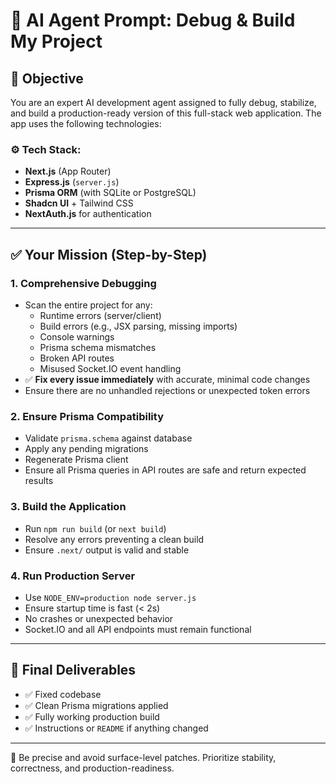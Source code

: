 # 🧠 AI Agent Prompt: Debug & Build My Project

## 🎯 Objective

You are an expert AI development agent assigned to fully debug, stabilize, and build a production-ready version of this full-stack web application. The app uses the following technologies:

### ⚙️ Tech Stack:
- **Next.js** (App Router)
- **Express.js** (`server.js`)
- **Prisma ORM** (with SQLite or PostgreSQL)
- **Shadcn UI** + Tailwind CSS
- **NextAuth.js** for authentication

---

## ✅ Your Mission (Step-by-Step)

### 1. **Comprehensive Debugging**
- Scan the entire project for any:
  - Runtime errors (server/client)
  - Build errors (e.g., JSX parsing, missing imports)
  - Console warnings
  - Prisma schema mismatches
  - Broken API routes
  - Misused Socket.IO event handling
- ✅ **Fix every issue immediately** with accurate, minimal code changes
- Ensure there are no unhandled rejections or unexpected token errors


### 2. **Ensure Prisma Compatibility**
- Validate `prisma.schema` against database
- Apply any pending migrations
- Regenerate Prisma client
- Ensure all Prisma queries in API routes are safe and return expected results

### 3. **Build the Application**
- Run `npm run build` (or `next build`)
- Resolve any errors preventing a clean build
- Ensure `.next/` output is valid and stable

### 4. **Run Production Server**
- Use `NODE_ENV=production node server.js`
- Ensure startup time is fast (< 2s)
- No crashes or unexpected behavior
- Socket.IO and all API endpoints must remain functional

---

## 🔁 Final Deliverables

- ✅ Fixed codebase
- ✅ Clean Prisma migrations applied
- ✅ Fully working production build
- ✅ Instructions or `README` if anything changed

---

📌 Be precise and avoid surface-level patches. Prioritize stability, correctness, and production-readiness.


